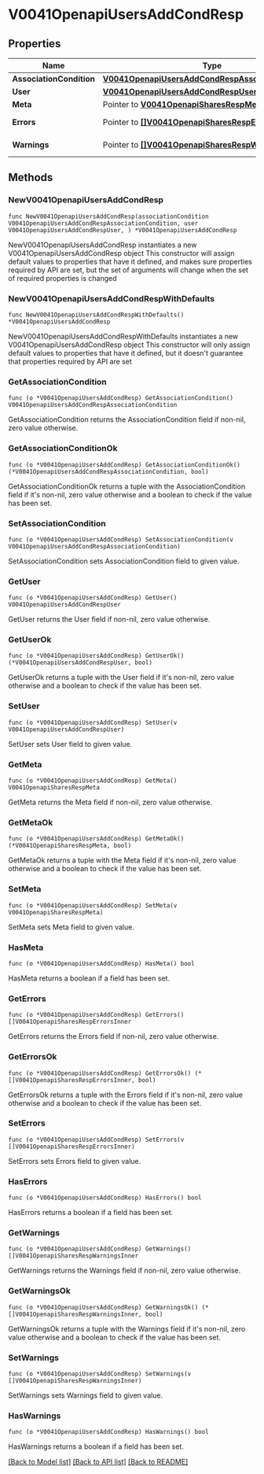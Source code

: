 # V0041OpenapiUsersAddCondResp

## Properties

Name | Type | Description | Notes
------------ | ------------- | ------------- | -------------
**AssociationCondition** | [**V0041OpenapiUsersAddCondRespAssociationCondition**](V0041OpenapiUsersAddCondRespAssociationCondition.md) |  | 
**User** | [**V0041OpenapiUsersAddCondRespUser**](V0041OpenapiUsersAddCondRespUser.md) |  | 
**Meta** | Pointer to [**V0041OpenapiSharesRespMeta**](V0041OpenapiSharesRespMeta.md) |  | [optional] 
**Errors** | Pointer to [**[]V0041OpenapiSharesRespErrorsInner**](V0041OpenapiSharesRespErrorsInner.md) | Query errors | [optional] 
**Warnings** | Pointer to [**[]V0041OpenapiSharesRespWarningsInner**](V0041OpenapiSharesRespWarningsInner.md) | Query warnings | [optional] 

## Methods

### NewV0041OpenapiUsersAddCondResp

`func NewV0041OpenapiUsersAddCondResp(associationCondition V0041OpenapiUsersAddCondRespAssociationCondition, user V0041OpenapiUsersAddCondRespUser, ) *V0041OpenapiUsersAddCondResp`

NewV0041OpenapiUsersAddCondResp instantiates a new V0041OpenapiUsersAddCondResp object
This constructor will assign default values to properties that have it defined,
and makes sure properties required by API are set, but the set of arguments
will change when the set of required properties is changed

### NewV0041OpenapiUsersAddCondRespWithDefaults

`func NewV0041OpenapiUsersAddCondRespWithDefaults() *V0041OpenapiUsersAddCondResp`

NewV0041OpenapiUsersAddCondRespWithDefaults instantiates a new V0041OpenapiUsersAddCondResp object
This constructor will only assign default values to properties that have it defined,
but it doesn't guarantee that properties required by API are set

### GetAssociationCondition

`func (o *V0041OpenapiUsersAddCondResp) GetAssociationCondition() V0041OpenapiUsersAddCondRespAssociationCondition`

GetAssociationCondition returns the AssociationCondition field if non-nil, zero value otherwise.

### GetAssociationConditionOk

`func (o *V0041OpenapiUsersAddCondResp) GetAssociationConditionOk() (*V0041OpenapiUsersAddCondRespAssociationCondition, bool)`

GetAssociationConditionOk returns a tuple with the AssociationCondition field if it's non-nil, zero value otherwise
and a boolean to check if the value has been set.

### SetAssociationCondition

`func (o *V0041OpenapiUsersAddCondResp) SetAssociationCondition(v V0041OpenapiUsersAddCondRespAssociationCondition)`

SetAssociationCondition sets AssociationCondition field to given value.


### GetUser

`func (o *V0041OpenapiUsersAddCondResp) GetUser() V0041OpenapiUsersAddCondRespUser`

GetUser returns the User field if non-nil, zero value otherwise.

### GetUserOk

`func (o *V0041OpenapiUsersAddCondResp) GetUserOk() (*V0041OpenapiUsersAddCondRespUser, bool)`

GetUserOk returns a tuple with the User field if it's non-nil, zero value otherwise
and a boolean to check if the value has been set.

### SetUser

`func (o *V0041OpenapiUsersAddCondResp) SetUser(v V0041OpenapiUsersAddCondRespUser)`

SetUser sets User field to given value.


### GetMeta

`func (o *V0041OpenapiUsersAddCondResp) GetMeta() V0041OpenapiSharesRespMeta`

GetMeta returns the Meta field if non-nil, zero value otherwise.

### GetMetaOk

`func (o *V0041OpenapiUsersAddCondResp) GetMetaOk() (*V0041OpenapiSharesRespMeta, bool)`

GetMetaOk returns a tuple with the Meta field if it's non-nil, zero value otherwise
and a boolean to check if the value has been set.

### SetMeta

`func (o *V0041OpenapiUsersAddCondResp) SetMeta(v V0041OpenapiSharesRespMeta)`

SetMeta sets Meta field to given value.

### HasMeta

`func (o *V0041OpenapiUsersAddCondResp) HasMeta() bool`

HasMeta returns a boolean if a field has been set.

### GetErrors

`func (o *V0041OpenapiUsersAddCondResp) GetErrors() []V0041OpenapiSharesRespErrorsInner`

GetErrors returns the Errors field if non-nil, zero value otherwise.

### GetErrorsOk

`func (o *V0041OpenapiUsersAddCondResp) GetErrorsOk() (*[]V0041OpenapiSharesRespErrorsInner, bool)`

GetErrorsOk returns a tuple with the Errors field if it's non-nil, zero value otherwise
and a boolean to check if the value has been set.

### SetErrors

`func (o *V0041OpenapiUsersAddCondResp) SetErrors(v []V0041OpenapiSharesRespErrorsInner)`

SetErrors sets Errors field to given value.

### HasErrors

`func (o *V0041OpenapiUsersAddCondResp) HasErrors() bool`

HasErrors returns a boolean if a field has been set.

### GetWarnings

`func (o *V0041OpenapiUsersAddCondResp) GetWarnings() []V0041OpenapiSharesRespWarningsInner`

GetWarnings returns the Warnings field if non-nil, zero value otherwise.

### GetWarningsOk

`func (o *V0041OpenapiUsersAddCondResp) GetWarningsOk() (*[]V0041OpenapiSharesRespWarningsInner, bool)`

GetWarningsOk returns a tuple with the Warnings field if it's non-nil, zero value otherwise
and a boolean to check if the value has been set.

### SetWarnings

`func (o *V0041OpenapiUsersAddCondResp) SetWarnings(v []V0041OpenapiSharesRespWarningsInner)`

SetWarnings sets Warnings field to given value.

### HasWarnings

`func (o *V0041OpenapiUsersAddCondResp) HasWarnings() bool`

HasWarnings returns a boolean if a field has been set.


[[Back to Model list]](../README.md#documentation-for-models) [[Back to API list]](../README.md#documentation-for-api-endpoints) [[Back to README]](../README.md)


